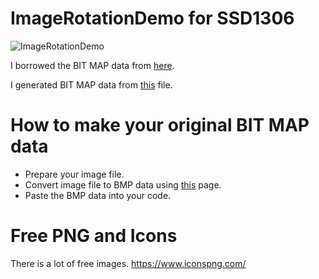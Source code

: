 # ImageRotationDemo for SSD1306

![ImageRotationDemo](https://github.com/nopnop2002/esp-idf-ssd1306/assets/6020549/924ea4ff-76e3-4739-909e-86da5aba3b91)

I borrowed the BIT MAP data from [here](https://www.iconspng.com/image/28904/cute-cat).   

I generated BIT MAP data from [this](https://www.mischianti.org/2021/07/14/ssd1306-oled-display-draw-images-splash-and-animations-2/) file.   


# How to make your original BIT MAP data   
- Prepare your image file.   
- Convert image file to BMP data using [this](https://www.mischianti.org/2021/07/14/ssd1306-oled-display-draw-images-splash-and-animations-2/) page.   
- Paste the BMP data into your code.   


# Free PNG and Icons   
There is a lot of free images.
https://www.iconspng.com/

